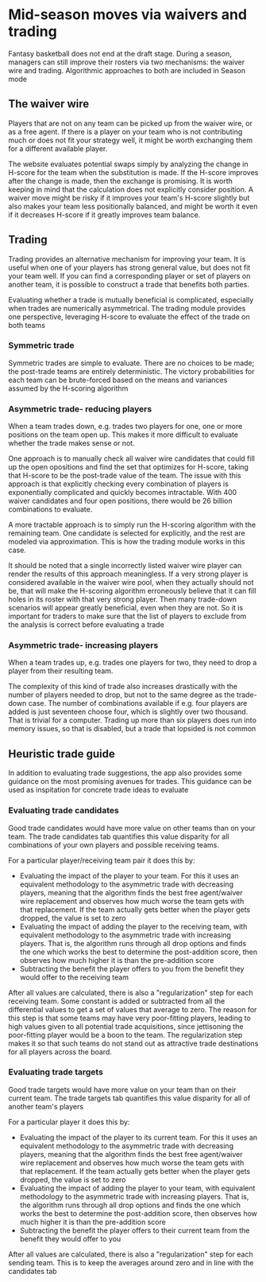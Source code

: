 # Mid-season moves via waivers and trading

Fantasy basketball does not end at the draft stage. During a season, managers can still improve their rosters via two mechanisms: the waiver wire and trading. Algorithmic approaches to both are included in Season mode

## The waiver wire

Players that are not on any team can be picked up from the waiver wire, or as a free agent. If there is a player on your team who is not contributing much or does not fit your strategy well, it might be worth exchanging them for a different available player. 

The website evaluates potential swaps simply by analyzing the change in H-score for the team when the substitution is made. If the H-score improves after the change is made, then the exchange is promising. It is worth keeping in mind that the calculation does not explicitly consider position. A waiver move might be risky if it improves your team's H-score slightly but also makes your team less positionally balanced, and might be worth it even if it decreases H-score if it greatly improves team balance. 

## Trading

Trading provides an alternative mechanism for improving your team. It is useful when one of your players has strong general value, but does not fit your team well. If you can find a corresponding player or set of players on another team, it is possible to construct a trade that benefits both parties. 

Evaluating whether a trade is mutually beneficial is complicated, especially when trades are numerically asymmetrical. The trading module provides one perspective, leveraging H-score to evaluate the effect of the trade on both teams

### Symmetric trade

Symmetric trades are simple to evaluate. There are no choices to be made; the post-trade teams are entirely deterministic. The victory probabilities for each team can be brute-forced based on the means and variances assumed by the H-scoring algorithm

### Asymmetric trade- reducing players

When a team trades down, e.g. trades two players for one, one or more positions on the team open up. This makes it more difficult to evaluate whether the trade makes sense or not. 

One approach is to manually check all waiver wire candidates that could fill up the open opositions and find the set that optimizes for H-score, taking that H-score to be the post-trade value of the team. The issue with this approach is that explicitly checking every combination of players is exponentially complicated and quickly becomes intractable. With $400$ waiver candidates and four open positions, there would be 26 billion combinations to evaluate. 

A more tractable approach is to simply run the H-scoring algorithm with the remaining team. One candidate is selected for explicitly, and the rest are modeled via approximation. This is how the trading module works in this case.

It should be noted that a single incorrectly listed waiver wire player can render the results of this approach meaningless. If a very strong player is considered available in the waiver wire pool, when they actually should not be, that will make the H-scoring algorithm erroneously believe that it can fill holes in its roster with that very strong player. Then many trade-down scenarios will appear greatly beneficial, even when they are not. So it is important for traders to make sure that the list of players to exclude from the analysis is correct before evaluating a trade

### Asymmetric trade- increasing players

When a team trades up, e.g. trades one players for two, they need to drop a player from their resulting team. 

The complexity of this kind of trade also increases drastically with the number of players needed to drop, but not to the same degree as the trade-down case. The number of combinations available if e.g. four players are added is just seventeen choose four, which is slightly over two thousand. That is trivial for a computer. Trading up more than six players does run into memory issues, so that is disabled, but a trade that lopsided is not common

## Heuristic trade guide

In addition to evaluating trade suggestions, the app also provides some guidance on the most promising avenues for trades. This guidance can be used as inspitation for concrete trade ideas to evaluate

### Evaluating trade candidates

Good trade candidates would have more value on other teams than on your team. The trade candidates tab quantifies this value disparity for all combinations of your own players and possible receiving teams.

For a particular player/receiving team pair it does this by:
- Evaluating the impact of the player to your team. For this it uses an equivalent methodology to the asymmetric trade with decreasing players, meaning that the algorithm finds the best free agent/waiver wire replacement and observes how much worse the team gets with that replacement. If the team actually gets better when the player gets dropped, the value is set to zero
- Evaluating the impact of adding the player to the receiving team, with equivalent methodology to the asymmetric trade with increasing players. That is, the algorithm runs through all drop options and finds the one which works the best to determine the post-addition score, then observes how much higher it is than the pre-addition score 
- Subtracting the benefit the player offers to you from the benefit they would offer to the receiving team 

After all values are calculated, there is also a "regularization" step for each receiving team. Some constant is added or subtracted from all the differential values to get a set of values that average to zero. The reason for this step is that some teams may have very poor-fitting players, leading to high values given to all potential trade acquisitions, since jettisoning the poor-fitting player would be a boon to the team. The regularization step makes it so that such teams do not stand out as attractive trade destinations for all players across the board. 

### Evaluating trade targets

Good trade targets would have more value on your team than on their current team. The trade targets tab quantifies this value disparity for all of another team's players

For a particular player it does this by:
- Evaluating the impact of the player to its current team. For this it uses an equivalent methodology to the asymmetric trade with decreasing players, meaning that the algorithm finds the best free agent/waiver wire replacement and observes how much worse the team gets with that replacement. If the team actually gets better when the player gets dropped, the value is set to zero
- Evaluating the impact of adding the player to your team, with equivalent methodology to the asymmetric trade with increasing players. That is, the algorithm runs through all drop options and finds the one which works the best to determine the post-addition score, then observes how much higher it is than the pre-addition score 
- Subtracting the benefit the player offers to their current team from the benefit they would offer to you

After all values are calculated, there is also a "regularization" step for each sending team. This is to keep the averages around zero and in line with the candidates tab